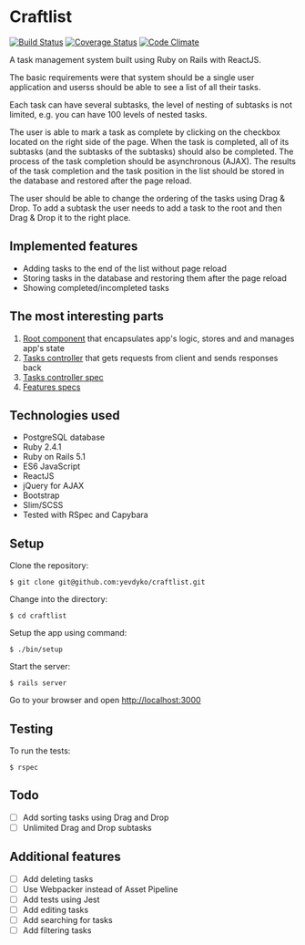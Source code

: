 # Craftlist

[![Build Status](https://travis-ci.org/yevdyko/craftlist.svg?branch=master)](https://travis-ci.org/yevdyko/craftlist)  [![Coverage Status](https://coveralls.io/repos/github/yevdyko/craftlist/badge.svg?branch=master)](https://coveralls.io/github/yevdyko/craftlist?branch=master)  [![Code Climate](https://codeclimate.com/github/yevdyko/craftlist/badges/gpa.svg)](https://codeclimate.com/github/yevdyko/craftlist)

A task management system built using Ruby on Rails with ReactJS.

The basic requirements were that system should be a single user application and userss should be able to see a list of all their tasks. 

Each task can have several subtasks, the level of nesting of subtasks is not limited, e.g. you can have 100 levels of nested tasks.

The user is able to mark a task as complete by clicking on the checkbox located on the right side of the page. When the task is completed, all of its subtasks (and the subtasks of the subtasks) should also be completed. The process of the task completion should be asynchronous (AJAX). The results of the task completion and the task position in the list should be stored in the database and restored after the page reload. 

The user should be able to change the ordering of the tasks using Drag & Drop. To add a subtask the user needs to add a task to the root and then Drag & Drop it to the right place.

## Implemented features

- Adding tasks to the end of the list without page reload
- Storing tasks in the database and restoring them after the page reload
- Showing completed/incompleted tasks

## The most interesting parts

1. [Root component](https://github.com/yevdyko/craftlist/blob/master/app/assets/javascripts/components/TaskApp.jsx) that encapsulates app's logic, stores and and manages app's state
2. [Tasks controller](https://github.com/yevdyko/craftlist/blob/master/app/controllers/tasks_controller.rb) that gets requests from client and sends responses back
3. [Tasks controller spec](https://github.com/yevdyko/craftlist/blob/master/spec/controllers/tasks_controller_spec.rb)
4. [Features specs](https://github.com/yevdyko/craftlist/tree/master/spec/features)

## Technologies used

- PostgreSQL database
- Ruby 2.4.1
- Ruby on Rails 5.1
- ES6 JavaScript
- ReactJS
- jQuery for AJAX
- Bootstrap
- Slim/SCSS
- Tested with RSpec and Capybara

## Setup

Clone the repository:

    $ git clone git@github.com:yevdyko/craftlist.git

Change into the directory:

    $ cd craftlist

Setup the app using command:

    $ ./bin/setup

Start the server:

    $ rails server

Go to your browser and open [http://localhost:3000](http://localhost:3000)

## Testing

To run the tests:

    $ rspec

## Todo

- [ ] Add sorting tasks using Drag and Drop 
- [ ] Unlimited Drag and Drop subtasks

## Additional features

- [ ] Add deleting tasks
- [ ] Use Webpacker instead of Asset Pipeline
- [ ] Add tests using Jest
- [ ] Add editing tasks
- [ ] Add searching for tasks
- [ ] Add filtering tasks
